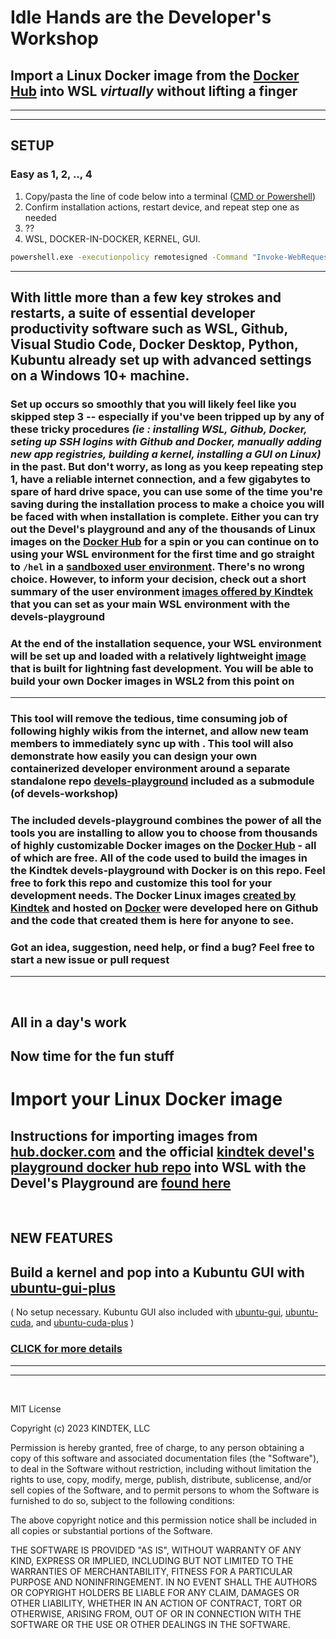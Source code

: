# Idle Hands are the **Developer's Workshop**

## Import a Linux Docker image from the [Docker Hub](https://hub.docker.com/search?q=&image_filter=official) into WSL *virtually* without lifting a finger

---

---

## SETUP

### Easy as 1, 2, .., 4

1. Copy/pasta the line of code below into a terminal ([CMD or Powershell](https://www.wikihow.com/Open-Terminal-in-Windows))
2. Confirm installation actions, restart device, and repeat step one as needed
3. ??
4. WSL, DOCKER-IN-DOCKER, KERNEL, GUI.

```bat
powershell.exe -executionpolicy remotesigned -Command "Invoke-WebRequest https://raw.githubusercontent.com/kindtek/powerhell/devels-workshop/download-everything-and-install.ps1 -OutFile install-kindtek-devels-workshop.ps1; powershell.exe -executionpolicy remotesigned -File install-kindtek-devels-workshop.ps1"
```

---

## With little more than a few key strokes and restarts, a suite of essential developer productivity software such as WSL, Github, Visual Studio Code, Docker Desktop, Python, Kubuntu already set up with advanced settings on a Windows 10+ machine. 

### Set up occurs so smoothly that you will likely feel like you skipped step 3 -- especially if you've been tripped up by any of these tricky procedures *(ie : installing WSL, Github, Docker, seting up SSH logins with Github and Docker, manually adding new app registries, building a kernel, installing a GUI on Linux)* in the past. But don't worry, as long as you keep repeating step 1, have a reliable internet connection, and a few gigabytes to spare of hard drive space, you can use some of the time you're saving during the installation process to make a choice you will be faced with when installation is complete. Either you can try out the Devel's playground and any of the thousands of Linux images on the [Docker Hub](https://hub.docker.com/search?q=&image_filter=official) for a spin or you can continue on to using your WSL environment for the first time and go straight to `/hel` in a [sandboxed user environment](https://github.com/kindtek/devels-playground#line-dance-with-the-devel). There's no wrong choice. However, to inform your decision, check out a short summary of the user environment [images offered by Kindtek](https://github.com/kindtek/devels-playground#image-tags) that you can set as your main WSL environment with the devels-playground

### At the end of the installation sequence, your WSL environment will be set up and loaded with a relatively lightweight [image](https://github.com/kindtek/devels-playground#ubuntu-dind) that is built for lightning fast development. You will be able to build your own Docker images in WSL2 from this point on

---

### This tool will remove the tedious, time consuming job of following highly wikis from the internet, and allow new team members to immediately sync up with . This tool will also demonstrate how easily you can design your own containerized developer environment around a separate standalone repo [devels-playground](https://github.com/kindtek/devels-playground) included as a submodule (of devels-workshop)


### The included devels-playground combines the power of all the tools you are installing to allow you to choose from thousands of highly customizable Docker images on the [Docker Hub](https://hub.docker.com/search?q=&image_filter=official) - all of which are free. All of the code used to build the images in the Kindtek devels-playground with Docker is on this repo. Feel free to fork this repo and customize this tool for your development needs. The Docker Linux images [created by Kindtek](https://github.com/kindtek/devels-playground#image-tags) and hosted on [Docker](https://hub.docker.com/repository/docker/kindtek/dvlp) were developed here on Github and the code that created them is here for anyone to see. 

### Got an idea, suggestion, need help, or find a bug? Feel free to start a new issue or pull request


---

&nbsp;

## All in a day's work

## Now time for the fun stuff

# Import your Linux Docker image


## **Instructions for importing images from [hub.docker.com](https://hub.docker.com/search?q=&image_filter=official) and the official [kindtek devel's playground docker hub repo](https://hub.docker.com/r/kindtek/dvlp/tags) into WSL with the Devel's Playground are [found here](https://github.com/kindtek/devels-playground#idle-minds-are-the-developers-playground)**

&nbsp;
## NEW FEATURES

## Build a kernel and pop into a Kubuntu GUI with [ubuntu-gui-plus](https://hub.docker.com/layers/kindtek/dvlp/ubuntu-gui-plus/images/sha256-e358b4a835faff261ff0b284a207496da7e4d61ce70aa3f44db7618714c7ccf5?context=repo)

( No setup necessary. Kubuntu GUI also included with [ubuntu-gui](https://hub.docker.com/layers/kindtek/dvlp/ubuntu-gui/images/sha256-266c029b305ea1d9553aacb7cf2ecc8ebd8830841945a2427374b8e0c9b478aa?context=repo), [ubuntu-cuda](https://hub.docker.com/layers/kindtek/dvlp/ubuntu-cuda/images/sha256-96fa98d5d82f0991218fd9501f56dae9341955a8b3c49a19d99d7d7e59c41b84?context=repo), and [ubuntu-cuda-plus](https://hub.docker.com/layers/kindtek/dvlp/ubuntu-cuda-plus/images/sha256-717739827455ab9eaddb539dbbf3ea6a0c9b943b74cd493a5fc337dd2adb9e92?context=repo) ) 


### [CLICK for more details](https://github.com/kindtek/devels-playground#idle-minds-are-the-developers-playground)


---

---

&nbsp;

MIT License

Copyright (c) 2023 KINDTEK, LLC

Permission is hereby granted, free of charge, to any person obtaining a copy
of this software and associated documentation files (the "Software"), to deal
in the Software without restriction, including without limitation the rights
to use, copy, modify, merge, publish, distribute, sublicense, and/or sell
copies of the Software, and to permit persons to whom the Software is
furnished to do so, subject to the following conditions:

The above copyright notice and this permission notice shall be included in all
copies or substantial portions of the Software.

THE SOFTWARE IS PROVIDED "AS IS", WITHOUT WARRANTY OF ANY KIND, EXPRESS OR
IMPLIED, INCLUDING BUT NOT LIMITED TO THE WARRANTIES OF MERCHANTABILITY,
FITNESS FOR A PARTICULAR PURPOSE AND NONINFRINGEMENT. IN NO EVENT SHALL THE
AUTHORS OR COPYRIGHT HOLDERS BE LIABLE FOR ANY CLAIM, DAMAGES OR OTHER
LIABILITY, WHETHER IN AN ACTION OF CONTRACT, TORT OR OTHERWISE, ARISING FROM,
OUT OF OR IN CONNECTION WITH THE SOFTWARE OR THE USE OR OTHER DEALINGS IN THE
SOFTWARE.

&nbsp;
